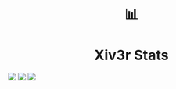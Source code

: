 # 

<h1 align="center"> 📊 

  <h1 align ="center"> Xiv3r Stats

</h1>

![](https://github-readme-stats.vercel.app/api?username=xiv3r&show_icons=true&theme=transparent)
![](https://github-readme-streak-stats.herokuapp.com/?user=xiv3r&theme=transparent&hide_border=false)
![](https://github-readme-stats.vercel.app/api/top-langs/?username=xiv3r&theme=default&show_icons=true&hide_border=false&layout=compact)

